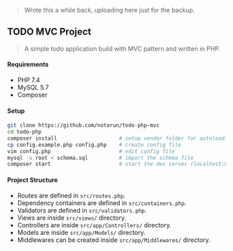> Wrote this a while back, uploading here just for the backup.

## TODO MVC Project

> A simple todo application build with MVC pattern and written in PHP.

#### Requirements
* PHP 7.4
* MySQL 5.7
* Composer

#### Setup
```bash
git clone https://github.com/notarun/todo-php-mvc
cd todo-php
composer install                    # setup vendor folder for autoloading
cp config.example.php config.php    # create config file
vim config.php                      # edit config file
mysql -u root < schema.sql          # import the schema file
composer start                      # start the dev server (localhost:8080)
```

#### Project Structure
* Routes are defined in `src/routes.php`.
* Dependency containers are defined in `src/containers.php`.
* Validators are defined in `src/validators.php`.
* Views are inside `src/views/` directory.
* Controllers are inside `src/app/Controllers/` directory.
* Models are inside `src/app/Models/` directory.
* Middlewares can be created inside `src/app/Middlewares/` directory.
